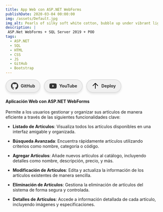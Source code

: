 ```yaml
---
title: App Web con ASP.NET WebForms
publishDate: 2020-03-04 00:00:00
img: /assets/Default.jpg
img_alt: Pearls of silky soft white cotton, bubble up under vibrant lighting
description: |
 ASP.Net WebForms + SQL Server 2019 + POO
tags:
  - ASP.NET
  - SQL
  - HTML
  - CSS
  - JS
  - GitHub
  - Bootstrap
---
```


<div class="tag-container">
    <a class="tag" href="https://github.com/ggonzalez1985/TPFinalNivel3_Gonzalez.git" target="_blank">
    <svg xmlns="http://www.w3.org/2000/svg" width="24" height="24" fill="currentColor" viewBox="0 0 24 24">
        <path d="M12 0C5.37 0 0 5.37 0 12c0 5.304 3.438 9.796 8.206 11.4.6.111.823-.26.823-.577v-2.22c-3.338.724-4.042-1.607-4.042-1.607-.546-1.38-1.333-1.748-1.333-1.748-1.088-.745.083-.729.083-.729 1.206.084 1.838 1.236 1.838 1.236 1.071 1.832 2.807 1.3 3.494.996.107-.774.418-1.3.762-1.597-2.665-.303-5.466-1.335-5.466-5.935 0-1.309.469-2.379 1.237-3.22-.125-.303-.536-1.528.117-3.183 0 0 1.008-.322 3.308 1.23.958-.266 1.985-.398 3.005-.402 1.02.004 2.048.136 3.004.402 2.297-1.552 3.306-1.23 3.306-1.23.652 1.655.243 2.88.117 3.183.77.841 1.236 1.91 1.236 3.22 0 4.61-2.81 5.632-5.481 5.92.43.371.821 1.102.821 2.223v3.292c0 .319.221.69.826.573C20.564 21.796 24 17.304 24 12 24 5.37 18.63 0 12 0z"/></svg>GitHub</a>
    <a class="tag" href="https://www.youtube.com/watch?v=O-NJLU6kEts" target="_blank">
    <svg xmlns="http://www.w3.org/2000/svg" width="24" height="24" fill="currentColor" viewBox="0 0 24 24">
        <path d="M23.498 6.186a2.998 2.998 0 00-2.11-2.122C19.482 3.5 12 3.5 12 3.5s-7.482 0-9.389.564a2.998 2.998 0 00-2.109 2.122C0 8.09 0 12 0 12s0 3.91.502 5.814a2.998 2.998 0 002.109 2.122C4.518 20.5 12 20.5 12 20.5s7.482 0 9.389-.564a2.998 2.998 0 002.109-2.122C24 15.91 24 12 24 12s0-3.91-.502-5.814zM9.751 15.509V8.491L15.682 12l-5.931 3.509z"/></svg>YouTube</a>
    <a class="tag" href="http://catalogo-web.somee.com/" target="_blank">
    <svg xmlns="http://www.w3.org/2000/svg" width="24" height="24" fill="black" viewBox="0 0 24 24">
        <path d="M12 2a1 1 0 0 1 .707.293l8 8a1 1 0 1 1-1.414 1.414L13 5.414V20a1 1 0 0 1-2 0V5.414L4.707 11.707a1 1 0 0 1-1.414-1.414l8-8A1 1 0 0 1 12 2z"/></svg>Deploy</a>
</div>

<style>
    .tag-container {
        display: flex;
        gap: 0.75rem;
        flex-wrap: wrap;
    }

    .tag {
        display: flex;
        align-items: center;
        padding: 0.5rem 1rem;
        gap: 0.5rem;
        border-radius: 999rem;
        font-size: var(--text-md);
        font-weight: bold;
        line-height: 1.35;
        text-decoration: none;
        transition: background-color 0.3s, color 0.3s, transform 0.3s;
        box-shadow: 0 4px 6px rgba(0, 0, 0, 0.1);
    }

    /* Estilos para modo claro */
    @media (prefers-color-scheme: light) {
        .tag {
            color: #333; /* Texto oscuro */
            background-color: #f0f0f0; /* Fondo claro */
            border: 2px solid #ddd; /* Borde claro */
        }

        .tag:hover {
            background-color: #e0e0e0; /* Fondo un poco más oscuro al pasar el mouse */
            transform: scale(1.05);
        }

        .tag:active {
            background-color: #ccc; /* Fondo más oscuro al hacer clic */
        }
    }

    /* Estilos para modo oscuro */
    @media (prefers-color-scheme: dark) {
        .tag {
            color: #f0f0f0; /* Texto claro */
            background-color: #333; /* Fondo oscuro */
            border: 2px solid #444; /* Borde oscuro */
        }

        .tag:hover {
            background-color: #444; /* Fondo un poco más claro al pasar el mouse */
            transform: scale(1.05);
        }

        .tag:active {
            background-color: #555; /* Fondo más claro al hacer clic */
        }
    }
</style>



#### Aplicación Web con ASP.NET WebForms

 Permite a los usuarios gestionar y organizar sus artículos de manera eficiente a través de las siguientes funcionalidades clave:

- **Listado de Artículos**: Visualiza todos los artículos disponibles en una interfaz amigable y organizada.

- **Búsqueda Avanzada**: Encuentra rápidamente artículos utilizando criterios como nombre, categoría o código.

- **Agregar Artículos**: Añade nuevos artículos al catálogo, incluyendo detalles como nombre, descripción, precio, y más.

- **Modificación de Artículos**: Edita y actualiza la información de los artículos existentes de manera sencilla.

- **Eliminación de Artículos**: Gestiona la eliminación de artículos del sistema de forma segura y controlada.

- **Detalles de Artículos**: Accede a información detallada de cada artículo, incluyendo imágenes y especificaciones.



